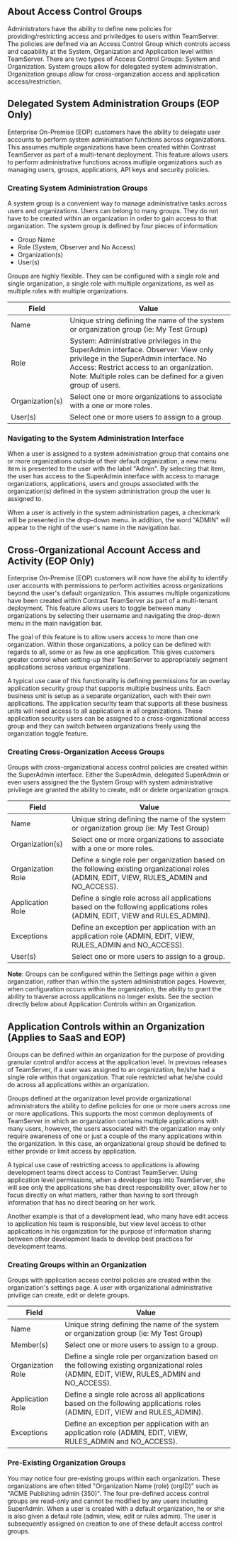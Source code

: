 <!--
title: "About Access Control Groups"
description: "Overview of access control groups"
-->

## About Access Control Groups
Administrators have the ability to define new policies for providing/restricting access and priviledges to users within TeamServer. The policies are defined via an Access Control Group which controls access and capability at the System, Organization and Application level within TeamServer. There are two types of Access Control Groups: System and Organization. System groups allow for delegated system administration. Organization groups allow for cross-organization access and application access/restriction.

## Delegated System Administration Groups (EOP Only)
Enterprise On-Premise (EOP) customers have the ability to delegate user accounts to perform system administration functions across organizations. This assumes multiple organizations have been created within Contrast TeamServer as part of a multi-tenant deployment. This feature allows users to perform administrative functions across mutliple organizations such as managing users, groups, applications, API keys and security policies.

### Creating System Administration Groups
A system group is a convenient way to manage administrative tasks across users and organizations. Users can belong to many groups. They do not have to be created within an organization in order to gain access to that organization. The system group is defined by four pieces of information:

* Group Name
* Role (System, Observer and No Access)
* Organization(s)
* User(s)

Groups are highly flexible. They can be configured with a single role and single organization, a single role with multiple organizations, as well as multiple roles with multiple organizations. 

| Field           | Value                                                                                                                                                                                                                                       |
|-----------------|---------------------------------------------------------------------------------------------------------------------------------------------------------------------------------------------------------------------------------------------|
| Name            | Unique string defining the name of the system or organization group (ie: My Test Group)                                                                                                                                                     |
| Role            | System: Administrative privileges in the SuperAdmin interface. Observer: View only privilege in the SuperAdmin interface. No Access: Restrict access to an organization.  Note: Multiple roles can be defined for a given group of users. |
| Organization(s) | Select one or more organizations to associate with a one or more roles.                                                                                                                                                                     |
| User(s)         | Select one or more users to assign to a group.|

### Navigating to the System Administration Interface
When a user is assigned to a system administration group that contains one or more organizations outside of their default organization, a new menu item is presented to the user with the label "Admin". By selecting that item, the user has access to the SuperAdmin interface with access to manage organizations, applications, users and groups associated with the organization(s) defined in the system administration group the user is assigned to.

When a user is actively in the system administration pages, a checkmark will be presented in the drop-down menu. In addition, the word "ADMIN" will appear to the right of the user's name in the navigation bar.

## Cross-Organizational Account Access and Activity (EOP Only)
Enterprise On-Premise (EOP) customers will now have the ability to identify user accounts with permissions to perform activities across organizations beyond the user's default organization. This assumes multiple organizations have been created within Contrast TeamServer as part of a multi-tenant deployment. This feature allows users to toggle between many organizations by selecting their username and navigating the drop-down menu in the main navigation bar.

The goal of this feature is to allow users access to more than one organization. Within those organizations, a policy can be defined with regards to all, some or as few as one application. This gives customers greater control when setting-up their TeamServer to appropriately segment applications across various organizations.

A typical use case of this functionality is defining permissions for an overlay application security group that supports multiple business units.  Each business unit is setup as a separate organization, each with their own applications.  The application security team that supports all these business units will need access to all applications in all organizations.  These application security users can be assigned to a cross-organizational access group and they can switch between organizations freely using the organization toggle feature.

### Creating Cross-Organization Access Groups
Groups with cross-organizational access control policies are created within the SuperAdmin interface. Either the SuperAdmin, delegated SuperAdmin or even users assigned the the System Group with system administrative privilege are granted the ability to create, edit or delete organization groups. 

| Field           | Value                                                                                                                                                                                                                                       |
|-----------------|---------------------------------------------------------------------------------------------------------------------------------------------------------------------------------------------------------------------------------------------|
| Name            | Unique string defining the name of the system or organization group (ie: My Test Group)|
| Organization(s) | Select one or more organizations to associate with a one or more roles.|
| Organization Role | Define a single role per organization based on the following existing organizational roles (ADMIN, EDIT, VIEW, RULES_ADMIN and NO_ACCESS).|
| Application Role | Define a single role across all applications based on the following applications roles (ADMIN, EDIT, VIEW and RULES_ADMIN).|
| Exceptions       | Define an exception per application with an application role (ADMIN, EDIT, VIEW, RULES_ADMIN and NO_ACCESS).|
| User(s)         | Select one or more users to assign to a group.|


**Note**: Groups can be configured within the Settings page within a given organization, rather than within the system administration pages. However, when configuration occurs within the organization, the ability to grant the ability to traverse across applications no longer exists. See the section directly below about Application Controls within an Organization.

## Application Controls within an Organization (Applies to SaaS and EOP)
Groups can be defined within an organization for the purpose of providing granular control and/or access at the application level. In previous releases of TeamServer, if a user was assigned to an organization, he/she had a single role within that organization. That role restricted what he/she could do across all applications within an organization. 

Groups defined at the organization level provide organizational administrators the ability to define policies for one or more users across one or more applications. This supports the most common deployments of TeamServer in which an organization contains multiple applications with many users, however, the users associated with the organization may only require awareness of one or just a couple of the many applications within the organization. In this case, an organizational group should be defined to either provide or limit access by application.

A typical use case of restricting access to applications is allowing development teams direct access to Contrast TeamServer.  Using application level permissions, when a developer logs into TeamServer, she will see only the applications she has direct responsibility over, allow her to focus directly on what matters, rather than having to sort through information that has no direct bearing on her work.

Another example is that of a development lead, who many have edit access to application his team is responsible, but view level access to other applications in his organization for the purpose of information sharing between other development leads to develop best practices for development teams.


### Creating Groups within an Organization
Groups with application access control policies are created within the organization's settings page. A user with organizational administrative privilige can create, edit or delete groups. 

| Field           | Value                                                                                                                                                                                                                                       |
|-----------------|---------------------------------------------------------------------------------------------------------------------------------------------------------------------------------------------------------------------------------------------|
| Name            | Unique string defining the name of the system or organization group (ie: My Test Group)|
| Member(s)         | Select one or more users to assign to a group.|
| Organization Role | Define a single role per organization based on the following existing organizational roles (ADMIN, EDIT, VIEW, RULES_ADMIN and NO_ACCESS).|
| Application Role | Define a single role across all applications based on the following applications roles (ADMIN, EDIT, VIEW and RULES_ADMIN).|
| Exceptions       | Define an exception per application with an application role (ADMIN, EDIT, VIEW, RULES_ADMIN and NO_ACCESS).|

### Pre-Existing Organization Groups
You may notice four pre-existing groups within each organization. These organizations are often titled "Organization Name (role) (orgID)" such as "ACME Publishing admin (350)". The four pre-defined access control groups are read-only and cannot be modified by any users including SuperAdmin. When a user is created with a default organization, he or she is also given a defaul role (admin, view, edit or rules admin). The user is subsequently assigned on creation to one of these default access control groups. 
